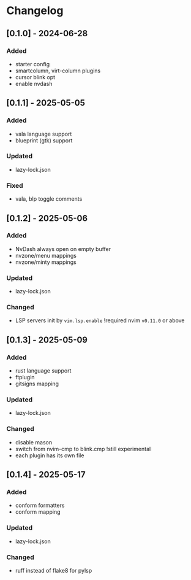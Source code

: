 # Changelog

## [0.1.0] - 2024-06-28
### Added
- starter config
- smartcolumn, virt-column plugins
- cursor blink opt
- enable nvdash

## [0.1.1] - 2025-05-05
### Added
- vala language support
- blueprint (gtk) support

### Updated
- lazy-lock.json

### Fixed
- vala, blp toggle comments

## [0.1.2] - 2025-05-06
### Added
- NvDash always open on empty buffer
- nvzone/menu mappings
- nvzone/minty mappings

### Updated
- lazy-lock.json

### Changed
- LSP servers init by `vim.lsp.enable` !required nvim `v0.11.0` or above

## [0.1.3] - 2025-05-09
### Added
- rust language support
- ftplugin
- gitsigns mapping

### Updated
- lazy-lock.json

### Changed
- disable mason
- switch from nvim-cmp to blink.cmp !still experimental
- each plugin has its own file

## [0.1.4] - 2025-05-17
### Added
- conform formatters
- conform mapping

### Updated
- lazy-lock.json

### Changed
- ruff instead of flake8 for pylsp
